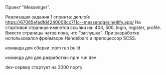 Проект "Messenger".

Реализация задания 1 спринта: 
деплой: https://67065efadfd4240008cc711c--messendger.netlify.app/
На стартовой странице имеются ссылки на: 404, 500, login, register, profile. Вместо страницы чатов пока, что "заглушка".
При разработке использовался фреймворк Handelbars и препоцессор SCSS.


команда для сборки: npm run build

команда для дев.разработки: npm run dev

dev-сервер стартует на 3000 порту